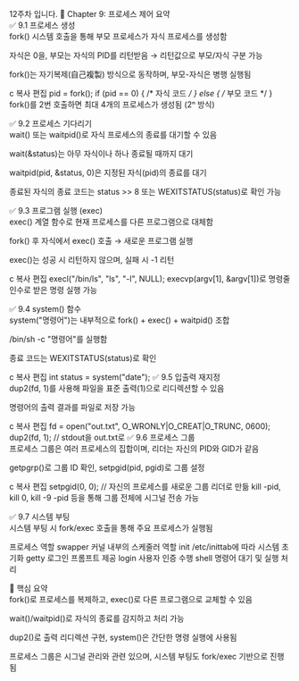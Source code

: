 12주차 입니다.
🧩 Chapter 9: 프로세스 제어 요약<br>
✅ 9.1 프로세스 생성<br>
fork() 시스템 호출을 통해 부모 프로세스가 자식 프로세스를 생성함<br>

자식은 0을, 부모는 자식의 PID를 리턴받음 → 리턴값으로 부모/자식 구분 가능<br>

fork()는 자기복제(自己複製) 방식으로 동작하며, 부모-자식은 병행 실행됨<br>

c
복사
편집
pid = fork();
if (pid == 0) { /* 자식 코드 */ }
else { /* 부모 코드 */ }
fork()를 2번 호출하면 최대 4개의 프로세스가 생성됨 (2ⁿ 방식)<br>

✅ 9.2 프로세스 기다리기<br>
wait() 또는 waitpid()로 자식 프로세스의 종료를 대기할 수 있음<br>

wait(&status)는 아무 자식이나 하나 종료될 때까지 대기<br>

waitpid(pid, &status, 0)은 지정된 자식(pid)의 종료를 대기<br>

종료된 자식의 종료 코드는 status >> 8 또는 WEXITSTATUS(status)로 확인 가능<br>

✅ 9.3 프로그램 실행 (exec)<br>
exec() 계열 함수로 현재 프로세스를 다른 프로그램으로 대체함<br>

fork() 후 자식에서 exec() 호출 → 새로운 프로그램 실행<br>

exec()는 성공 시 리턴하지 않으며, 실패 시 -1 리턴<br>

c
복사
편집
execl("/bin/ls", "ls", "-l", NULL);
execvp(argv[1], &argv[1])로 명령줄 인수로 받은 명령 실행 가능<br>

✅ 9.4 system() 함수<br>
system("명령어")는 내부적으로 fork() + exec() + waitpid() 조합<br>

/bin/sh -c "명령어"를 실행함<br>

종료 코드는 WEXITSTATUS(status)로 확인<br>

c
복사
편집
int status = system("date");
✅ 9.5 입출력 재지정<br>
dup2(fd, 1)를 사용해 파일을 표준 출력(1)으로 리디렉션할 수 있음<br>

명령어의 출력 결과를 파일로 저장 가능<br>

c
복사
편집
fd = open("out.txt", O_WRONLY|O_CREAT|O_TRUNC, 0600);
dup2(fd, 1);  // stdout을 out.txt로
✅ 9.6 프로세스 그룹<br>
프로세스 그룹은 여러 프로세스의 집합이며, 리더는 자신의 PID와 GID가 같음<br>

getpgrp()로 그룹 ID 확인, setpgid(pid, pgid)로 그룹 설정<br>

c
복사
편집
setpgid(0, 0);  // 자신의 프로세스를 새로운 그룹 리더로 만듦
kill -pid, kill 0, kill -9 -pid 등을 통해 그룹 전체에 시그널 전송 가능<br>

✅ 9.7 시스템 부팅<br>
시스템 부팅 시 fork/exec 호출을 통해 주요 프로세스가 실행됨<br>

프로세스	역할
swapper	커널 내부의 스케줄러 역할
init	/etc/inittab에 따라 시스템 초기화
getty	로그인 프롬프트 제공
login	사용자 인증 수행
shell	명령어 대기 및 실행 처리

🧠 핵심 요약<br>
fork()로 프로세스를 복제하고, exec()로 다른 프로그램으로 교체할 수 있음<br>

wait()/waitpid()로 자식의 종료를 감지하고 처리 가능<br>

dup2()로 출력 리디렉션 구현, system()은 간단한 명령 실행에 사용됨<br>

프로세스 그룹은 시그널 관리와 관련 있으며, 시스템 부팅도 fork/exec 기반으로 진행됨<br>
